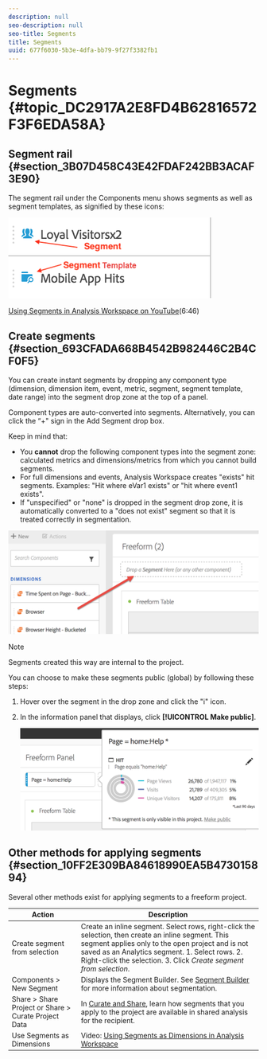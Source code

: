 ```yaml
---
description: null
seo-description: null
seo-title: Segments
title: Segments
uuid: 677f6030-5b3e-4dfa-bb79-9f27f3382fb1
---
```


# Segments {#topic_DC2917A2E8FD4B62816572F3F6EDA58A}

## Segment rail {#section_3B07D458C43E42FDAF242BB3ACAF3E90}

The segment rail under the Components menu shows segments as well as segment templates, as signified by these icons:

![](assets/segment_icons.png)

[Using Segments in Analysis Workspace on YouTube](https://www.youtube.com/watch?v=QlUCdQDnni4)(6:46)

## Create segments {#section_693CFADA668B4542B982446C2B4CF0F5}

You can create instant segments by dropping any component type (dimension, dimension item, event, metric, segment, segment template, date range) into the segment drop zone at the top of a panel.

Component types are auto-converted into segments. Alternatively, you can click the “+" sign in the Add Segment drop box.

Keep in mind that:

* You **cannot** drop the following component types into the segment zone: calculated metrics and dimensions/metrics from which you cannot build segments. 
* For full dimensions and events, Analysis Workspace creates "exists" hit segments. Examples: "Hit where eVar1 exists" or "hit where event1 exists". 
* If "unspecified" or "none" is dropped in the segment drop zone, it is automatically converted to a "does not exist" segment so that it is treated correctly in segmentation.

![](assets/segment-dropzone.png)

>[!NOTE]
>
>Segments created this way are internal to the project.

You can choose to make these segments public (global) by following these steps:

1. Hover over the segment in the drop zone and click the "i" icon. 
1. In the information panel that displays, click **[!UICONTROL Make public]**.

   ![](assets/segment-info.png)

## Other methods for applying segments {#section_10FF2E309BA84618990EA5B473015894}

Several other methods exist for applying segments to a freeform project. 

| Action | Description |
|--- |--- |
|Create segment from selection|Create an inline segment. Select rows, right-click the selection, then create an inline segment. This segment applies only to the open project and is not saved as an Analytics segment. 1. Select rows.  2. Right-click the selection.  3. Click *Create segment from selection*.|
|Components > New Segment|Displays the Segment Builder. See [Segment Builder](https://docs.adobe.com/content/help/en/analytics/components/segmentation/segmentation-workflow/seg-build.html) for more information about segmentation.|
|Share > Share Project or Share > Curate Project Data|In [Curate and Share](https://docs.adobe.com/content/help/en/analytics/analyze/analysis-workspace/curate-share/curate.html#concept_4A9726927E7C44AFA260E2BB2721AFC6), learn how segments that you apply to the project are available in shared analysis for the recipient.|
|Use Segments as Dimensions|Video: [Using Segments as Dimensions in Analysis Workspace](https://www.youtube.com/watch?v=WmSdReKTWto&list=PL2tCx83mn7GuNnQdYGOtlyCu0V5mEZ8sS&index=39)|
